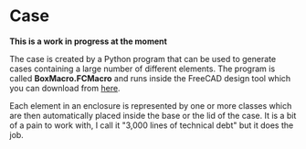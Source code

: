 # Case

**This is a work in progress at the moment**

The case is created by a Python program that can be used to generate cases containing a large number of different elements. The program is called **BoxMacro.FCMacro** and runs inside the FreeCAD design tool which you can download from [here](https://www.freecadweb.org/downloads.php).

Each element in an enclosure is represented by one or more classes which are then automatically placed inside the base or the lid of the case. It is a bit of a pain to work with, I call it "3,000 lines of technical debt" but it does the job. 

